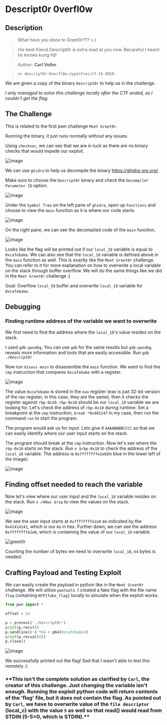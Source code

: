 # Descript0r 0verfl0w

## Description

> What have you done to Greet0r??? >:(

> His best friend Descript0r is extra mad at you now. Becareful I heard he knows kung-fd!

> Author: **Carl Voller**

> `nc descript0r-0verfl0w.nypinfsecctf.tk 8010`

We are given a copy of the binary `Descript0r` to help us in the challenge.

_I only managed to solve this challenge locally after the CTF ended, so I couldn't get the flag._

## The Challenge

This is related to the first pwn challenge `Meet Greet0r`.

Running the binary, it just runs normally without any issues.

Using `checksec`, we can see that we are in luck as there are no binary checks that would impede our exploit.

![image](https://user-images.githubusercontent.com/83258849/147813776-961b0316-99db-4ef1-99ac-d1e19be7aca5.png)

We can use `ghidra` to help us decompile the binary https://ghidra-sre.org/

Make sure to choose the `Descript0r` binary and check the `Decompiler Parameter ID` option.

![image](https://user-images.githubusercontent.com/83258849/147810867-47217bf8-f3ad-4b25-82a6-ddac58af3367.png)

Under the `Symbol Tree` on the left pane of `ghidra`, open up `Functions` and choose to view the `main` function as it is where our code starts.

![image](https://user-images.githubusercontent.com/83258849/147810921-80e19f03-721b-4784-bbaf-f23e5eb00128.png)

On the right pane, we can see the decompiled code of the `main` function.

![image](https://user-images.githubusercontent.com/83258849/147811084-eca3e440-004a-419f-b115-c771ff762333.png)

Looks like the flag will be printed out if our `local_18` variable is equal to `0xcafebabe`. We can also see that the `local_18` variable is defined above in the `main` function as well. This is exactly like the `Meet Greet0r` challenge. You can refer to it for more explanation on how to overwrite a local variable on the stack through buffer overflow. We will do the same things like we did in the `Meet Greet0r` challenge :)

Goal: Overflow `local_58` buffer and overwrite `local_18` variable for `0xcafebabe`.

## Debugging

### Finding runtime address of the variable we want to overwrite

We first need to find the address where the `local_18`'s value resides on the stack.

I used `gdb-pwndbg`. You can use `gdb` for the same results but `gdb-pwndbg` reveals more information and tools that are easily accessible. Run `gdb ./Descript0r`

Now run `disass main` to disassemble the `main` function. We want to find the `cmp` instruction that compares `0xcafebabe` with a register.

![image](https://user-images.githubusercontent.com/83258849/147813400-2017a161-805a-4202-81e0-7138c0926a40.png)

The value `0xcafebabe` is stored in the `eax` register (eax is just 32-bit version of the rax register, in this case, they are the same), then it checks the register against `rbp-0x10`. `rbp-0x10` should be our `local_18` variable we are looking for. Let's check the address of `rbp-0x10` during runtime. Set a breakpoint at the `cmp` instruction, `break *0x401247` in my case, then run the command `run` to start the program.

The program would ask us for input. Lets give it `AAAABBBBCCCC` so that we can easily identify where our user input starts on the stack.

The program should break at the `cmp` instruction. Now let's see where the `rbp-0x10` starts on the stack. Run `x $rbp-0x10` to check the address of the `local_18` variable. The address is `0x7fffffffe2e0`(in blue in the lower left of the image):

![image](https://user-images.githubusercontent.com/83258849/147813879-64c96647-7f70-416e-a4b6-bb290fbf34e8.png)

## Finding offset needed to reach the variable

Now let's view where our user input and the `local_18` variable resides on the stack. Run `x /40wx $rsp` to view the values on the stack.

![image](https://user-images.githubusercontent.com/83258849/147814052-fef29652-7972-4202-b07d-5149f4a29734.png)

We see the user input starts at `0x7fffffffe2a0` as indicated by the `0x41414141`, which is our `A`s in hex. Further down, we can see the address `0x7fffffffe2e0`, which is containing the value of our `local_18` variable.

![greet0r](https://user-images.githubusercontent.com/83258849/147814464-d0fbab06-5d3d-4177-8ff4-700262939928.png)

Counting the number of bytes we need to overwrite `local_18`, `64` bytes is needed.

## Crafting Payload and Testing Exploit

We can easily create the payload in python like in the `Meet Greet0r` challenge. We will utilize `pwntools`. I created a fake flag with the file name `flag` containing `NYP{fake_flag}` locally to simulate when the exploit works.

```python
from pwn import *

offset = 64

p = process('./Descript0r')
print(p.recv())
p.sendline(b'A'*64 + p64(0xcafebabe))
print(p.recvall())
p.close()
```

![image](https://user-images.githubusercontent.com/83258849/147814773-46748c6e-1836-41fa-8c14-9d93eded4674.png)

We successfully printed out the flag! Sad that I wasn't able to test this remotely :(

### \*\*This isn't the complete solution as clarified by `Carl`, the creator of this challenge. Just changing the variable isn't enough. Running the exploit python code will return contents of the 'flag' file, but it does not contain the flag. As pointed out by `Carl`, we have to overwrite value of the `file descriptor` (local\_c) with the value `5` as well so that read() would read from STDIN (5-5=0, which is STDIN).\*\*
